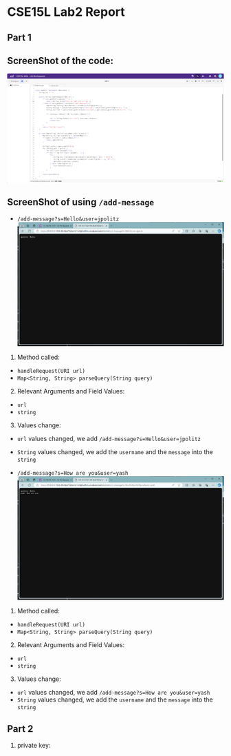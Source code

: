 # CSE15L Lab2 Report

## Part 1

## ScreenShot of the code: 
![Images](code.png)

## ScreenShot of using `/add-message`
* `/add-message?s=Hello&user=jpolitz`
![images](first.png)
1. Method called:
  * `handleRequest(URI url)`
  * `Map<String, String> parseQuery(String query)`
2. Relevant Arguments and Field Values:
  * `url` 
  * `string`
3. Values change:
  * `url` values changed, we add `/add-message?s=Hello&user=jpolitz` 
  * `String` values changed, we add the `username` and the `message` into the `string`

* `/add-message?s=How are you&user=yash`
![images](second.png)
1. Method called:
  * `handleRequest(URI url)`
  * `Map<String, String> parseQuery(String query)`
2. Relevant Arguments and Field Values:
  * `url` 
  * `string`
3. Values change:
  * `url` values changed, we add `/add-message?s=How are you&user=yash` 
  * `String` values changed, we add the `username` and the `message` into the `string`


## Part 2
1. private key:




